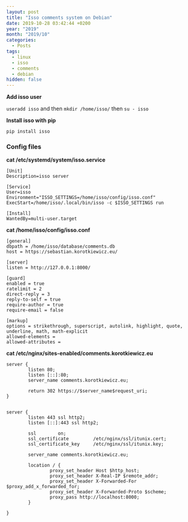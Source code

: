```yaml
---
layout: post
title: "Isso comments system on Debian"
date: 2019-10-28 03:42:44 +0200
year: "2019"
month: "2019/10"
categories:
  - Posts
tags:
  - linux
  - isso
  - comments
  - debian
hidden: false
---
```


**Add isso user**

`useradd isso` and then `mkdir /home/isso/` then `su - isso`

**Install isso with pip**

```
pip install isso
```

### Config files

**cat /etc/systemd/system/isso.service**

```
[Unit]
Description=isso server

[Service]
User=isso
Environment="ISSO_SETTINGS=/home/isso/config/isso.conf"
ExecStart=/home/isso/.local/bin/isso -c $ISSO_SETTINGS run

[Install]
WantedBy=multi-user.target
```

**cat /home/isso/config/isso.conf**

```
[general]
dbpath = /home/isso/database/comments.db
host = https://sebastian.korotkiewicz.eu/

[server]
listen = http://127.0.0.1:8000/

[guard]
enabled = true
ratelimit = 2
direct-reply = 3
reply-to-self = true
require-author = true
require-email = false

[markup]
options = strikethrough, superscript, autolink, highlight, quote, underline, math, math-explicit
allowed-elements =
allowed-attributes =
```

**cat /etc/nginx/sites-enabled/comments.korotkiewicz.eu**

```
server {
        listen 80;
        listen [::]:80;
        server_name comments.korotkiewicz.eu;

        return 302 https://$server_name$request_uri;
}


server {
        listen 443 ssl http2;
        listen [::]:443 ssl http2;

        ssl        on;
        ssl_certificate         /etc/nginx/ssl/itunix.cert;
        ssl_certificate_key     /etc/nginx/ssl/itunix.key;

        server_name comments.korotkiewicz.eu;

        location / {
                proxy_set_header Host $http_host;
                proxy_set_header X-Real-IP $remote_addr;
                proxy_set_header X-Forwarded-For $proxy_add_x_forwarded_for;
                proxy_set_header X-Forwarded-Proto $scheme;
                proxy_pass http://localhost:8000;
        }

}
```
